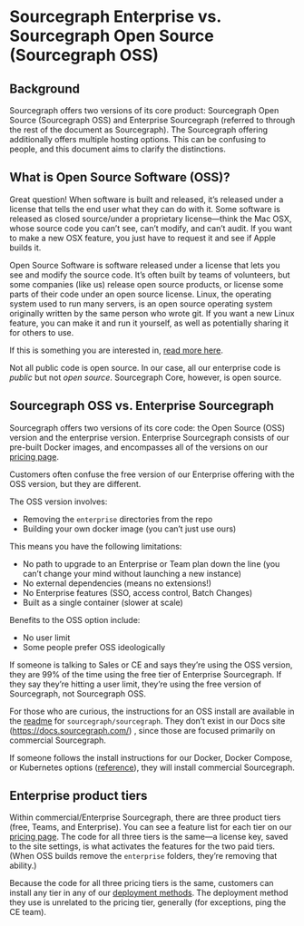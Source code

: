 # Sourcegraph Enterprise vs. Sourcegraph Open Source (Sourcegraph OSS)

## Background

Sourcegraph offers two versions of its core product: Sourcegraph Open Source (Sourcegraph OSS) and Enterprise Sourcegraph (referred to through the rest of the document as Sourcegraph). The Sourcegraph offering additionally offers multiple hosting options. This can be confusing to people, and this document aims to clarify the distinctions.

## What is Open Source Software (OSS)?

Great question! When software is built and released, it’s released under a license that tells the end user what they can do with it. Some software is released as closed source/under a proprietary license—think the Mac OSX, whose source code you can’t see, can’t modify, and can’t audit. If you want to make a new OSX feature, you just have to request it and see if Apple builds it.

Open Source Software is software released under a license that lets you see and modify the source code. It’s often built by teams of volunteers, but some companies (like us) release open source products, or license some parts of their code under an open source license. Linux, the operating system used to run many servers, is an open source operating system originally written by the same person who wrote git. If you want a new Linux feature, you can make it and run it yourself, as well as potentially sharing it for others to use. 

If this is something you are interested in, [read more here](https://opensource.com/resources/what-open-source).

Not all public code is open source. In our case, all our enterprise code is *public* but not *open source*. Sourcegraph Core, however, is open source. 

## Sourcegraph OSS vs. Enterprise Sourcegraph

Sourcegraph offers two versions of its core code: the Open Source (OSS) version and the enterprise version. Enterprise Sourcegraph consists of our pre-built Docker images, and encompasses all of the versions on our [pricing page](https://about.sourcegraph.com/pricing/).

Customers often confuse the free version of our Enterprise offering with the OSS version, but they are different. 

The OSS version involves:

- Removing the `enterprise` directories from the repo
- Building your own docker image (you can’t just use ours)

This means you have the following limitations:

- No path to upgrade to an Enterprise or Team plan down the line (you can’t change your mind without launching a new instance)
- No external dependencies (means no extensions!)
- No Enterprise features (SSO, access control, Batch Changes)
- Built as a single container (slower at scale)

Benefits to the OSS option include:

- No user limit
- Some people prefer OSS ideologically

If someone is talking to Sales or CE and says they’re using the OSS version, they are 99% of the time using the free tier of Enterprise Sourcegraph. If they say they’re hitting a user limit, they’re using the free version of Sourcegraph, not Sourcegraph OSS.

For those who are curious, the instructions for an OSS install are available in the [readme](https://github.com/sourcegraph/sourcegraph/#installation) for `sourcegraph/sourcegraph`. They don’t exist in our Docs site (https://docs.sourcegraph.com/) , since those are focused primarily on commercial Sourcegraph.

If someone follows the install instructions for our Docker, Docker Compose, or Kubernetes options ([reference](https://docs.sourcegraph.com/admin/install)), they will install commercial Sourcegraph.

## Enterprise product tiers

Within commercial/Enterprise Sourcegraph, there are three product tiers (free, Teams, and Enterprise). You can see a feature list for each tier on our [pricing page](https://about.sourcegraph.com/pricing/). The code for all three tiers is the same—a license key, saved to the site settings, is what activates the features for the two paid tiers. (When OSS builds remove the `enterprise` folders, they’re removing that ability.)

Because the code for all three pricing tiers is the same, customers can install any tier in any of our [deployment methods](https://docs.sourcegraph.com/admin/install). The deployment method they use is unrelated to the pricing tier, generally (for exceptions, ping the CE team).
